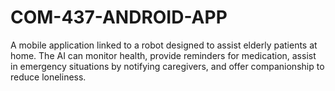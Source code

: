 # COM-437-ANDROID-APP
A mobile application linked to a robot designed to assist elderly patients at home. The AI can monitor health, provide reminders for medication, assist in emergency situations by notifying caregivers, and offer companionship to reduce loneliness.
